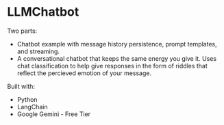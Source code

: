 # LLMChatbot

Two parts:
- Chatbot example with message history persistence, prompt templates, and streaming.
- A conversational chatbot that keeps the same energy you give it. Uses chat classification to help give responses in the form of riddles that reflect the percieved emotion of your message.

Built with:
- Python
- LangChain
- Google Gemini - Free Tier
